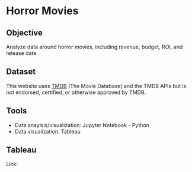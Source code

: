 # Horror Movies
## Objective
Analyze data around horror movies, including revenue, budget, ROI, and release date.

## Dataset
This website uses [TMDB](https://www.themoviedb.org/?language=en-US) (The Movie Database) and the TMDB APIs but is not endorsed, certified, or otherwise approved by TMDB.

## Tools
* Data anaylsis/visualization: Jupyter Notebook - Python
* Data visualization: Tableau

## Tableau
Link:
